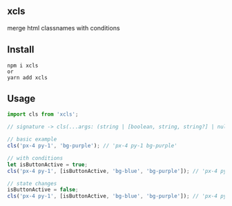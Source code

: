 ## xcls

merge html classnames with conditions

## Install

```
npm i xcls
or
yarn add xcls
```

## Usage

```js
import cls from 'xcls';

// signature -> cls(...args: (string | [boolean, string, string?] | null | undefined)[]): string;

// basic example
cls('px-4 py-1', 'bg-purple'); // 'px-4 py-1 bg-purple'

// with conditions
let isButtonActive = true;
cls('px-4 py-1', [isButtonActive, 'bg-blue', 'bg-purple']); // 'px-4 py-1 bg-blue'

// state changes
isButtonActive = false;
cls('px-4 py-1', [isButtonActive, 'bg-blue', 'bg-purple']); // 'px-4 py-1 bg-purple'
```
